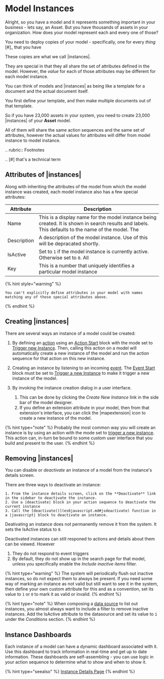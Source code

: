 

# Model Instances
Alright, so you have a model and it represents something important in your business - lets say, an Asset.
But you have thousands of assets in your organization. How does your model represent each and every one of those?

You need to deploy copies of your model - specifically, one for every *thing* [#]_ that you have


These copies are what we call |instances|.

They are special in that they all share the set of attributes defined in the model. However, the *value* for each of those attributes may be different for each model instance.

You can think of models and |instances| as being like a template for a document and the actual document itself.

You first define your template, and then make multiple documents out of that template.

So if you have 23,000 assets in your system, you need to create 23,000 |instances| of your **Asset** model.

All of them will share the same action sequences and the same set of attributes, however the actual values for attributes will differ from model instance to model instance.

.. rubric:: Footnotes

.. [#] that's a technical term

<a name='instanceattrs'></a>

## Attributes of |instances|
Along with inheriting the attributes of the model from which the model instance was created, each model instance also has a few special attributes:



|Attribute|Description|
|--|--|
|Name|This is a display name for the model instance being created. It is shown in search results and labels. This defaults to the name of the model. The |SetName| block can be used to explicitly set it to something more useful.|
|Description|A description of the model instance. Use of this will be depracated shortly.|
|IsActive|Set to `1` if the model instance is currently active. Otherwise set to `0`. All |instances| are active by default.|
|Key|This is a number that uniquely identifies a particular model instance|
 

{% hint style="warning" %}

    You can't explicitly define attributes in your model with names matching any of those special attributes above.

{% endhint %}

## Creating |instances|
There are several ways an instance of a model could be created:

1. By defining an [action](actions.md#actions) using an [Action Start](block-source.raw.md#actionstart-ref) block with the mode set to [Trigger new Instance](actions.md#actiontriggernewinstance). Then, calling this action on a model will automatically create a new instance of the model and run the action sequence for that action on this new instance.

2. Creating an instance by listening to an incoming [event](events.md#eventhandling). The [Event Start](block-source.raw.md#eventstart-ref) block must be set to [Trigger a new Instance](events.md#eventtriggernewinstance) to make it trigger a new instance of the model.

3. By invoking the instance creation dialog in a user interface.

    1. This can be done by clicking the *Create New Instance* link in the side bar of the model designer.
    2. If you define an extension attribute in your model, then from that extension's interface, you can click the |mapextension| icon to create a new instance of the model.

{% hint type="note" %}
    Probably the most common way you will create an instance is by using an action with the mode set to [trigger a new instance](actions.md#actiontriggernewinstance). This action can, in-turn be bound to some custom user interface that you build and present to the user. {% endhint %}

<a name='deactivateinstance'></a>

## Removing |instances|
You can disable or *deactivate* an instance of a model from the instance's details screen.

There are three ways to deactivate an instance:

    1. From the instance details screen, click on the **Deactivate** link in the sidebar to deactivate the instance.
    2. Use a |deactivate| block in your action sequence to deactivate the current instance
    3. Call the [deactivate()](es6javascript.md#jsdeactivate) function in a |javascript| block to deactivate an instance.

Deativating an instance does not permanently remove it from the system. It sets the IsActive status to `0`.

Deactivated instances can still responed to actions and details about them can be viewed.
However

1. They do not respond to event triggers
2. By default, they do not show up in the search page for that model, unless you specifically enable the *Include inactive items* filter.

{% hint type="warning" %}
    The system will periodically flush out inactive instances, so do not expect them to always be present. If you need some way of marking an instance as not valid but still want to see it in the system, then define your own custom attribute for this and as a convention, set its value to `1` or `0` to mark it as valid or invalid. {% endhint %}

{% hint type="note" %}
    When composing a [data source](datasources.md#datasources) to list out instances, you almost always want to include a filter to remove inactive instances. Add the IsActive attribute to the datasource and set its value to `1` under the *Conditions* section. {% endhint %}

## Instance Dashboards
Each instance of a model can have a dynamic dashboard associated with it.
Use this dashboard to track information in real-time and get up to date information. These dashboards are self-assembling - you can use logic in your action sequence to determine what to show and when to show it.

{% hint type="seealso" %}
    [Instance Details Page](dynamicuis.md#instancedetailsui) {% endhint %}